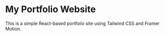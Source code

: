 # My Portfolio Website

This is a simple React-based portfolio site using Tailwind CSS and Framer Motion. 
